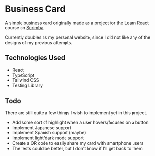 # Business Card

A simple business card originally made as a project for the Learn React course
on [Scrimba](https://scrimba.com/).

Currently doubles as my personal website, since I did not like any of the designs of my previous attempts.

## Technologies Used

- React
- TypeScript
- Tailwind CSS
- Testing Library

## Todo

There are still quite a few things I wish to implement yet in this project.

- Add some sort of highlight when a user hovers/focuses on a button
- Implement Japanese support
- Implement Spanish support (maybe)
- Implement light/dark mode support
- Create a QR code to easily share my card with smartphone users
- The tests could be better, but I don't know if I'll get back to them
